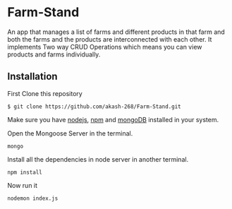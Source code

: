 # Farm-Stand
An app that manages a list of farms and different products in that farm and both the farms and the products are interconnected with each other. It implements Two way CRUD Operations which means you can view products and farms individually.
## Installation
First Clone this repository
```
$ git clone https://github.com/akash-268/Farm-Stand.git
```
Make sure you have [nodejs](https://nodejs.org/en/), [npm](https://www.npmjs.com/) and [mongoDB](https://www.npmjs.com/) installed in your system.

Open the Mongoose Server in the terminal.
```
mongo
```
Install all the dependencies in node server in another terminal.
```
npm install
```
Now run it
```
nodemon index.js
```
